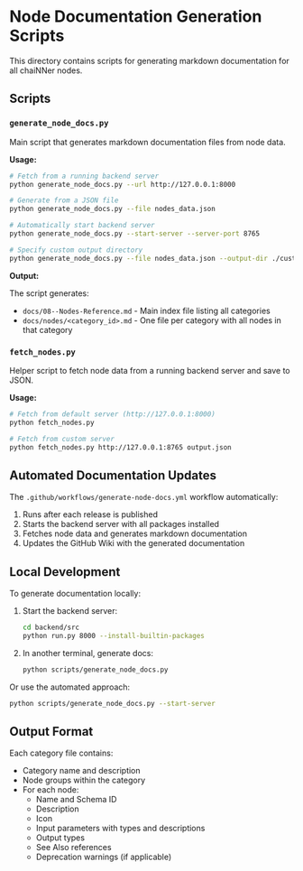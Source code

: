 # Node Documentation Generation Scripts

This directory contains scripts for generating markdown documentation for all chaiNNer nodes.

## Scripts

### `generate_node_docs.py`

Main script that generates markdown documentation files from node data.

**Usage:**

```bash
# Fetch from a running backend server
python generate_node_docs.py --url http://127.0.0.1:8000

# Generate from a JSON file
python generate_node_docs.py --file nodes_data.json

# Automatically start backend server
python generate_node_docs.py --start-server --server-port 8765

# Specify custom output directory
python generate_node_docs.py --file nodes_data.json --output-dir ./custom_docs
```

**Output:**

The script generates:
- `docs/08--Nodes-Reference.md` - Main index file listing all categories
- `docs/nodes/<category_id>.md` - One file per category with all nodes in that category

### `fetch_nodes.py`

Helper script to fetch node data from a running backend server and save to JSON.

**Usage:**

```bash
# Fetch from default server (http://127.0.0.1:8000)
python fetch_nodes.py

# Fetch from custom server
python fetch_nodes.py http://127.0.0.1:8765 output.json
```

## Automated Documentation Updates

The `.github/workflows/generate-node-docs.yml` workflow automatically:
1. Runs after each release is published
2. Starts the backend server with all packages installed
3. Fetches node data and generates markdown documentation
4. Updates the GitHub Wiki with the generated documentation

## Local Development

To generate documentation locally:

1. Start the backend server:
   ```bash
   cd backend/src
   python run.py 8000 --install-builtin-packages
   ```

2. In another terminal, generate docs:
   ```bash
   python scripts/generate_node_docs.py
   ```

Or use the automated approach:
```bash
python scripts/generate_node_docs.py --start-server
```

## Output Format

Each category file contains:
- Category name and description
- Node groups within the category
- For each node:
  - Name and Schema ID
  - Description
  - Icon
  - Input parameters with types and descriptions
  - Output types
  - See Also references
  - Deprecation warnings (if applicable)
